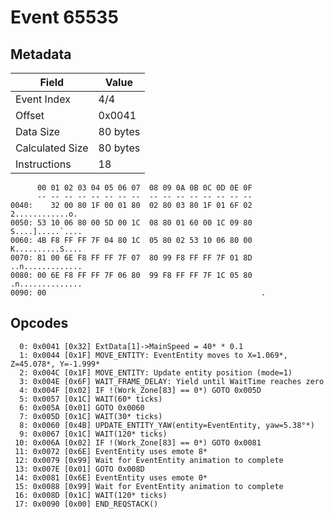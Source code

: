# Event 65535

## Metadata

| Field           | Value    |
|-----------------|----------|
| Event Index     | 4/4      |
| Offset          | 0x0041   |
| Data Size       | 80 bytes |
| Calculated Size | 80 bytes |
| Instructions    | 18       |

```
      00 01 02 03 04 05 06 07  08 09 0A 0B 0C 0D 0E 0F
      -- -- -- -- -- -- -- --  -- -- -- -- -- -- -- --
0040:    32 00 80 1F 00 01 80  02 80 03 80 1F 01 6F 02   2............o.
0050: 53 10 06 80 00 5D 00 1C  08 80 01 60 00 1C 09 80  S....].....`....
0060: 4B F8 FF FF 7F 04 80 1C  05 80 02 53 10 06 80 00  K..........S....
0070: 81 00 6E F8 FF FF 7F 07  80 99 F8 FF FF 7F 01 8D  ..n.............
0080: 00 6E F8 FF FF 7F 06 80  99 F8 FF FF 7F 1C 05 80  .n..............
0090: 00                                                .               
```

## Opcodes

```
  0: 0x0041 [0x32] ExtData[1]->MainSpeed = 40* * 0.1
  1: 0x0044 [0x1F] MOVE_ENTITY: EventEntity moves to X=1.069*, Z=45.078*, Y=-1.999*
  2: 0x004C [0x1F] MOVE_ENTITY: Update entity position (mode=1)
  3: 0x004E [0x6F] WAIT_FRAME_DELAY: Yield until WaitTime reaches zero
  4: 0x004F [0x02] IF !(Work_Zone[83] == 0*) GOTO 0x005D
  5: 0x0057 [0x1C] WAIT(60* ticks)
  6: 0x005A [0x01] GOTO 0x0060
  7: 0x005D [0x1C] WAIT(30* ticks)
  8: 0x0060 [0x4B] UPDATE_ENTITY_YAW(entity=EventEntity, yaw=5.38°*)
  9: 0x0067 [0x1C] WAIT(120* ticks)
 10: 0x006A [0x02] IF !(Work_Zone[83] == 0*) GOTO 0x0081
 11: 0x0072 [0x6E] EventEntity uses emote 8*
 12: 0x0079 [0x99] Wait for EventEntity animation to complete
 13: 0x007E [0x01] GOTO 0x008D
 14: 0x0081 [0x6E] EventEntity uses emote 0*
 15: 0x0088 [0x99] Wait for EventEntity animation to complete
 16: 0x008D [0x1C] WAIT(120* ticks)
 17: 0x0090 [0x00] END_REQSTACK()
```
